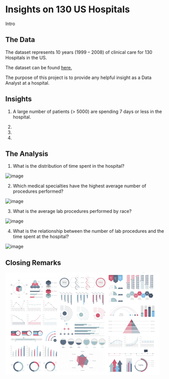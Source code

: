 # Insights on 130 US Hospitals

Intro


## The Data

The dataset represents 10 years (1999 – 2008) of clinical care for 130 Hospitals in the US. 
 
The dataset can be found [here.](https://www.kaggle.com/code/iabhishekofficial/prediction-on-hospital-readmission/data?select=diabetic_data.csv)

The purpose of this project is to provide any helpful insight as a Data Analyst at a hospital. 

## Insights

1. A large number of patients (> 5000) are spending 7 days or less in the hospital. 

2. 

3. 

4. 

## The Analysis

1. What is the distribution of time spent in the hospital?

![image](https://user-images.githubusercontent.com/120342460/216101986-28e52e55-9624-435b-804b-d2caeac23827.png)

2. Which medical specialties have the highest average number of procedures performed?

![image](https://user-images.githubusercontent.com/120342460/216172738-3038a6cd-f385-4292-ba79-a339fdf9470f.png)


3. What is the average lab procedures performed by race?

![image](https://user-images.githubusercontent.com/120342460/216175463-2f684ca8-7d02-4188-88af-0afd923b42c3.png)

4.	What is the relationship between the number of lab procedures and the time spent at the hospital?

![image](https://user-images.githubusercontent.com/120342460/216785860-3cc318ed-beb3-4b02-b325-bf87863e2cb7.png)


## Closing Remarks


<img src="images/dummy_thumbnail.jpg?raw=true"/>

